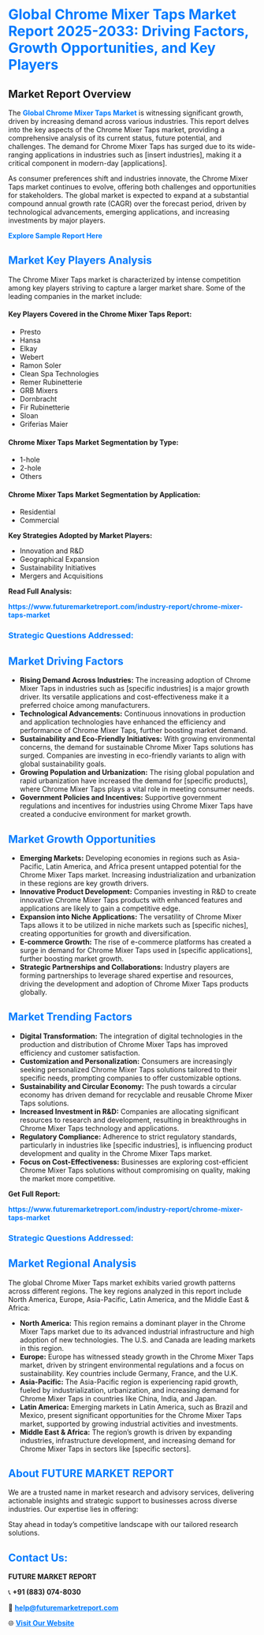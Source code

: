 <h1 style="color: #007BFF;">Global Chrome Mixer Taps Market Report 2025-2033: Driving Factors, Growth Opportunities, and Key Players</h1>

<section id="overview">
<h2>Market Report Overview</h2>
<p>The <a href="https://www.futuremarketreport.com/industry-report/chrome-mixer-taps-market" style="color: #007BFF; text-decoration: none;"><strong>Global Chrome Mixer Taps Market</strong></a> is witnessing significant growth, driven by increasing demand across various industries. This report delves into the key aspects of the Chrome Mixer Taps market, providing a comprehensive analysis of its current status, future potential, and challenges. The demand for Chrome Mixer Taps has surged due to its wide-ranging applications in industries such as [insert industries], making it a critical component in modern-day [applications].</p>
<p>As consumer preferences shift and industries innovate, the Chrome Mixer Taps market continues to evolve, offering both challenges and opportunities for stakeholders. The global market is expected to expand at a substantial compound annual growth rate (CAGR) over the forecast period, driven by technological advancements, emerging applications, and increasing investments by major players.</p>
</section>

<section id="overview">
<p><a href="https://www.futuremarketreport.com/request-sample/reportId=108268" style="color: #007BFF; text-decoration: none;"><strong>Explore Sample Report Here</strong></a></p>
</section>

<section id="key-players">
<h2 style="color: #007BFF;">Market Key Players Analysis</h2>
<p>The Chrome Mixer Taps market is characterized by intense competition among key players striving to capture a larger market share. Some of the leading companies in the market include:</p>
<h4>Key Players Covered in the Chrome Mixer Taps Report:</h4>
<ul><li>Presto</li><li>Hansa</li><li>Elkay</li><li>Webert</li><li>Ramon Soler</li><li>Clean Spa Technologies</li><li>Remer Rubinetterie</li><li>GRB Mixers</li><li>Dornbracht</li><li>Fir Rubinetterie</li><li>Sloan</li><li>Griferias Maier</li></ul>
<h4>Chrome Mixer Taps Market Segmentation by Type:</h4>
<ul><li>1-hole</li><li>2-hole</li><li>Others</li></ul>

<h4>Chrome Mixer Taps Market Segmentation by Application:</h4>
<ul><li>Residential</li><li>Commercial</li></ul>
<p><strong>Key Strategies Adopted by Market Players:</strong></p>
<ul>
<li>Innovation and R&D</li>
<li>Geographical Expansion</li>
<li>Sustainability Initiatives</li>
<li>Mergers and Acquisitions</li>
</ul>
</section>

<section>
<p><strong>Read Full Analysis: </strong></p><a href="https://www.futuremarketreport.com/industry-report/chrome-mixer-taps-market" style="color: #007BFF; text-decoration: none;"><strong>https://www.futuremarketreport.com/industry-report/chrome-mixer-taps-market</strong></a>
<h3 style="color: #007BFF;">Strategic Questions Addressed:</h3>
</section>

<section id="driving-factors">
<h2 style="color: #007BFF;">Market Driving Factors</h2>
<ul>
<li><strong>Rising Demand Across Industries:</strong> The increasing adoption of Chrome Mixer Taps in industries such as [specific industries] is a major growth driver. Its versatile applications and cost-effectiveness make it a preferred choice among manufacturers.</li>
<li><strong>Technological Advancements:</strong> Continuous innovations in production and application technologies have enhanced the efficiency and performance of Chrome Mixer Taps, further boosting market demand.</li>
<li><strong>Sustainability and Eco-Friendly Initiatives:</strong> With growing environmental concerns, the demand for sustainable Chrome Mixer Taps solutions has surged. Companies are investing in eco-friendly variants to align with global sustainability goals.</li>
<li><strong>Growing Population and Urbanization:</strong> The rising global population and rapid urbanization have increased the demand for [specific products], where Chrome Mixer Taps plays a vital role in meeting consumer needs.</li>
<li><strong>Government Policies and Incentives:</strong> Supportive government regulations and incentives for industries using Chrome Mixer Taps have created a conducive environment for market growth.</li>
</ul>
</section>

<section id="growth-opportunities">
<h2 style="color: #007BFF;">Market Growth Opportunities</h2>
<ul>
<li><strong>Emerging Markets:</strong> Developing economies in regions such as Asia-Pacific, Latin America, and Africa present untapped potential for the Chrome Mixer Taps market. Increasing industrialization and urbanization in these regions are key growth drivers.</li>
<li><strong>Innovative Product Development:</strong> Companies investing in R&D to create innovative Chrome Mixer Taps products with enhanced features and applications are likely to gain a competitive edge.</li>
<li><strong>Expansion into Niche Applications:</strong> The versatility of Chrome Mixer Taps allows it to be utilized in niche markets such as [specific niches], creating opportunities for growth and diversification.</li>
<li><strong>E-commerce Growth:</strong> The rise of e-commerce platforms has created a surge in demand for Chrome Mixer Taps used in [specific applications], further boosting market growth.</li>
<li><strong>Strategic Partnerships and Collaborations:</strong> Industry players are forming partnerships to leverage shared expertise and resources, driving the development and adoption of Chrome Mixer Taps products globally.</li>
</ul>
</section>

<section id="trending-factors">
<h2 style="color: #007BFF;">Market Trending Factors</h2>
<ul>
<li><strong>Digital Transformation:</strong> The integration of digital technologies in the production and distribution of Chrome Mixer Taps has improved efficiency and customer satisfaction.</li>
<li><strong>Customization and Personalization:</strong> Consumers are increasingly seeking personalized Chrome Mixer Taps solutions tailored to their specific needs, prompting companies to offer customizable options.</li>
<li><strong>Sustainability and Circular Economy:</strong> The push towards a circular economy has driven demand for recyclable and reusable Chrome Mixer Taps solutions.</li>
<li><strong>Increased Investment in R&D:</strong> Companies are allocating significant resources to research and development, resulting in breakthroughs in Chrome Mixer Taps technology and applications.</li>
<li><strong>Regulatory Compliance:</strong> Adherence to strict regulatory standards, particularly in industries like [specific industries], is influencing product development and quality in the Chrome Mixer Taps market.</li>
<li><strong>Focus on Cost-Effectiveness:</strong> Businesses are exploring cost-efficient Chrome Mixer Taps solutions without compromising on quality, making the market more competitive.</li>
</ul>
</section>

<section>
<p><strong>Get Full Report: </strong></p><a href="https://www.futuremarketreport.com/industry-report/chrome-mixer-taps-market" style="color: #007BFF; text-decoration: none;"><strong>https://www.futuremarketreport.com/industry-report/chrome-mixer-taps-market</strong></a>
<h3 style="color: #007BFF;">Strategic Questions Addressed:</h3>
</section>


<section id="regional-analysis">
<h2 style="color: #007BFF;">Market Regional Analysis</h2>
<p>The global Chrome Mixer Taps market exhibits varied growth patterns across different regions. The key regions analyzed in this report include North America, Europe, Asia-Pacific, Latin America, and the Middle East & Africa:</p>
<ul>
<li><strong>North America:</strong> This region remains a dominant player in the Chrome Mixer Taps market due to its advanced industrial infrastructure and high adoption of new technologies. The U.S. and Canada are leading markets in this region.</li>
<li><strong>Europe:</strong> Europe has witnessed steady growth in the Chrome Mixer Taps market, driven by stringent environmental regulations and a focus on sustainability. Key countries include Germany, France, and the U.K.</li>
<li><strong>Asia-Pacific:</strong> The Asia-Pacific region is experiencing rapid growth, fueled by industrialization, urbanization, and increasing demand for Chrome Mixer Taps in countries like China, India, and Japan.</li>
<li><strong>Latin America:</strong> Emerging markets in Latin America, such as Brazil and Mexico, present significant opportunities for the Chrome Mixer Taps market, supported by growing industrial activities and investments.</li>
<li><strong>Middle East & Africa:</strong> The region’s growth is driven by expanding industries, infrastructure development, and increasing demand for Chrome Mixer Taps in sectors like [specific sectors].</li>
</ul>
</section>

<footer>
<h2 style="color: #007BFF;">About FUTURE MARKET REPORT</h2>
<p>We are a trusted name in market research and advisory services, delivering actionable insights and strategic support to businesses across diverse industries. Our expertise lies in offering:</p>

<p>Stay ahead in today’s competitive landscape with our tailored research solutions.</p>

<h2 style="color: #007BFF;">Contact Us:</h2>
<p><strong>FUTURE MARKET REPORT</strong></p>
<p>📞 <strong>+91 (883) 074-8030</strong></p>
<p>📧 <strong><a href="mailto:help@futuremarketreport.com" style="color: #007BFF;">help@futuremarketreport.com</a></strong></p>
<p>🌐 <strong><a href="https://www.futuremarketreport.com/" style="color: #007BFF;">Visit Our Website</a></strong></p>
</footer>